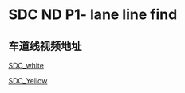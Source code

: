 # SDC ND P1- lane line find
## 车道线视频地址
[SDC_white](http://oqakc4551.bkt.clouddn.com/solidWhiteRighttest.mp4)

[SDC_Yellow](http://oqakc4551.bkt.clouddn.com/solidYellowLefttest.mp4)



